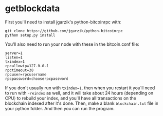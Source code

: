 # getblockdata

First you'll need to install jgarzik's python-bitcoinrpc with:

    git clone https://github.com/jgarzik/python-bitcoinrpc
    python setup.py install 

You'll also need to run your node with these in the bitcoin.conf file:

    server=1
    listen=1
    txindex=1
    rpcallowip=127.0.0.1
    rpctimeout=30
    rpcuser=rpcusername
    rpcpassword=chooserpcpassword

If you don't usually run with `txindex=1`, then when you restart it you'll need to run with `-reindex` as well, and it will take about 24 hours (depending on CPU) to rebuild your index, and you'll have all transactions on the blockchain indexed after it's done.
Then, make a blank `blockchain.txt` file in your python folder. And then you can run the program.
